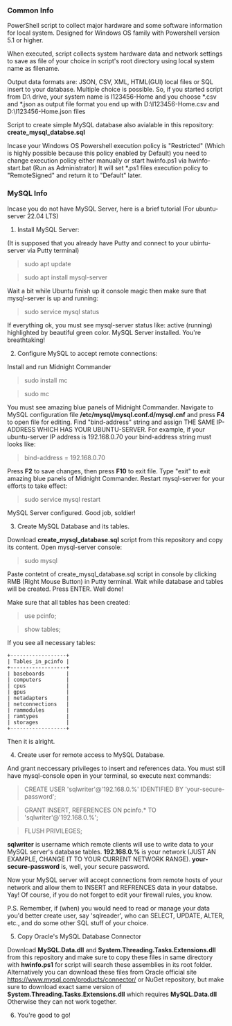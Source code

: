 ### Common Info ###

PowerShell script to collect major hardware and some software information for local system. Designed for Windows OS family with Powershell version 5.1 or higher.

When executed, script collects system hardware data and network settings to save as file of your choice in script's root directory using local system name as filename. 

Output data formats are: JSON, CSV, XML, HTML(GUI) local files or SQL insert to your database. Multiple choiсe is possible. So, if you started script from D:\ drive, your system name is I123456-Home and you choose *.csv and *.json as output file format you end up with D:\I123456-Home.csv and D:\I123456-Home.json files

Script to create simple MySQL database also avialable in this repository: **create_mysql_databse.sql**

Incase your Windows OS Powershell execution policy is "Restricted" (Which is highly possible because this policy enabled by Default) you need to change execution policy either manually or start hwinfo.ps1 via hwinfo-start.bat (Run as Administrator) It will set *.ps1 files execution policy to "RemoteSigned" and return it to "Default" later.

### MySQL Info ###

Incase you do not have MySQL Server, here is a brief tutorial (For ubuntu-server 22.04 LTS)

01. Install MySQL Server:

(It is supposed that you already have Putty and connect to your ubintu-server via Putty terminal)

>sudo apt update

>sudo apt install mysql-server

Wait a bit while Ubuntu finish up it console magic then make sure that mysql-server is up and running:

>sudo service mysql status

If everything ok, you must see mysql-server status like: active (running) highlighted by beautiful green color. MySQL Server installed. You're breathtaking!

02. Configure MySQL to accept remote connections: 

Install and run Midnight Commander

>sudo install mc 

>sudo mc

You must see amazing blue panels of Midnight Commander. Navigate to MySQL configuration file **/etc/mysql/mysql.conf.d/mysql.cnf** and press **F4** to open file for editing. Find "bind-address" string and assign THE SAME IP-ADDRESS WHICH HAS YOUR UBUNTU-SERVER. For example, if your ubuntu-server IP address is 192.168.0.70 your bind-address string must looks like: 

>bind-address = 192.168.0.70

Press **F2** to save changes, then press **F10** to exit file. Type "exit" to exit amazing blue panels of Midnight Commander. Restart mysql-server for your efforts to take effect:

>sudo service mysql restart

MySQL Server configured. Good job, soldier!

03. Create MySQL Database and its tables.

Download **create_mysql_database.sql** script from this repository and copy its content. Open mysql-server console:

>sudo mysql

Paste contetnt of create_mysql_database.sql script in console by clicking RMB (Right Mouse Button) in Putty terminal. Wait while database and tables will be created. Press ENTER. Well done!

Make sure that all tables has been created:

>use pcinfo;

>show tables;

If you see all necessary tables:
```
+------------------+
| Tables_in_pcinfo |
+------------------+
| baseboards       |
| computers        |
| cpus             |
| gpus             |
| netadapters      |
| netconnections   |
| rammodules       |
| ramtypes         |
| storages         |
+------------------+
```
Then it is alright.

04. Create user for remote access to MySQL Database.
  
And grant neccessary privileges to insert and references data. You must still have mysql-console open in your terminal, so execute next commands:

>CREATE USER 'sqlwriter'@'192.168.0.%' IDENTIFIED BY 'your-secure-password'; 

>GRANT INSERT, REFERENCES ON pcinfo.* TO 'sqlwriter'@'192.168.0.%'; 

>FLUSH PRIVILEGES;

**sqlwriter** is username which remote clients will use to write data to your MySQL server's database tables. **192.168.0.%** is your network (JUST AN EXAMPLE, CHANGE IT TO YOUR CURRENT NETWORK RANGE). **your-secure-password** is, well, your secure password.

Now your MySQL server will accept connections from remote hosts of your network and allow them to INSERT and REFRENCES data in your databse. Yay! Of course, if you do not forget to edit your firewall rules, you know.

P.S. Remember, if (when) you would need to read or manage your data you'd better create user, say 'sqlreader', who can SELECT, UPDATE, ALTER, etc., and do some other SQL stuff of your choice.

05. Copy Oracle's MySQL Database Connector
  
Download **MySQL.Data.dll** and **System.Threading.Tasks.Extensions.dll** from this repository and make sure to copy these files in same directory with **hwinfo.ps1** for script will search these assemblies in its root folder. Alternatively you can download these files from Oracle official site https://www.mysql.com/products/connector/ or NuGet repository, but make sure to download exact same version of **System.Threading.Tasks.Extensions.dll** which requires **MySQL.Data.dll** Otherwise they can not work together.

06. You're good to go!
